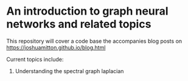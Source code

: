 # An introduction to graph neural networks and related topics

This repository will cover a code base the accompanies blog posts on https://joshuamitton.github.io/blog.html

Current topics include:
1. Understanding the spectral graph laplacian
